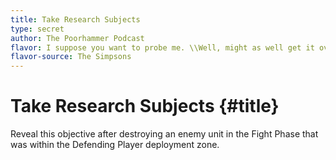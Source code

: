 ```yaml
---
title: Take Research Subjects
type: secret
author: The Poorhammer Podcast
flavor: I suppose you want to probe me. \\Well, might as well get it over with.
flavor-source: The Simpsons
---
```


# Take Research Subjects {#title}

Reveal this objective after destroying an enemy unit in the Fight Phase that was within the Defending Player deployment zone.
